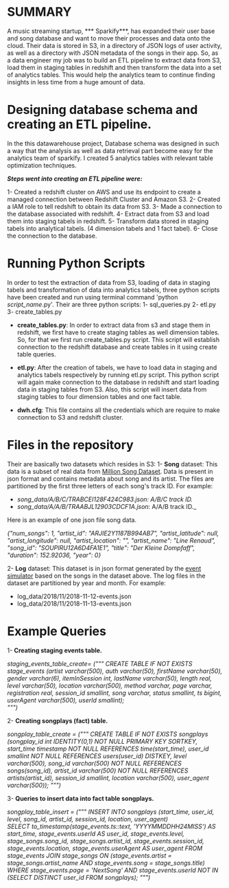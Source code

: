 SUMMARY
===============

A music streaming startup, *** Sparkify***, has expanded their user base and song database and want to move their processes and data onto the cloud. Their data is stored in S3, in a directory of JSON logs of user activity, as well as a directory with JSON metadata of the songs in their app. 
So, as a data engineer my job was to build an ETL pipeline to extract data from S3, load them in staging tables in redshift and then transform the data into a set of analytics tables. This would help the analytics team to continue finding insights in less time from a huge amount of data.

Designing database schema and creating an ETL pipeline.
===============

In the this datawarehouse project, Database schema was designed in such a way that the analysis as well as data retrieval part become easy for the analytics team of sparkify. I created 5 analytics tables with relevant table optimization techniques.

***Steps went into creating an ETL pipeline were:***

1- Created a redshift cluster on AWS and use its endpoint to create a managed connection between Redshift Cluster and Amazon S3.
2- Created a IAM role to tell redshift to obtain its data from S3.
3- Made a connection to the database associated with redshift.
4- Extract data from S3 and load them into staging tabels in redshift.
5- Transform data stored in staging tabels into analytical tabels. (4 dimension tabels and 1 fact tabel).
6- Close the connection to the database.


Running Python Scripts
==========================

In order to test the extraction of data from S3, loading of data in staging tabels and transformation of data into analytics tabels, three python scripts have been created and run using terminal command 'python _script_name_.py'.
Their are three python scripts:
1- sql_queries.py
2- etl.py
3- create_tables.py

- __create_tables.py__: In order to extract data from s3 and stage them in redshift, we first have to create staging tables as well dimension tables. So, for that we  first run create_tables.py script. This script will establish connection to the redshift database and create tables in it using create table queries. 

- __etl.py__: After the creation of tabels, we have to load data in staging and analytics tabels respectively by running etl.py script. This python script will again make connection to the database in redshift and start loading data in staging tables from S3. Also, this script will insert data from staging tables to four dimension tables and one fact table.

- __dwh.cfg__: This file contains all the credentials which are require to make connection to S3 and redshift cluster.

Files in the repository
===========================

Their are basically two datasets which resides in S3:
1- __Song__ dataset: This data is a subset of real data from [Million Song Dataset](https://labrosa.ee.columbia.edu/millionsong/). Data is present in json format and contains metadata about song and its artist. The files are partitioned by the first three letters of each song's track ID. For example:
- _song_data/A/B/C/TRABCEI128F424C983.json: A/B/C track ID._
- _song_data/A/A/B/TRAABJL12903CDCF1A.json_: A/A/B track ID._

Here is an example of one json file song data.

_{"num_songs": 1, "artist_id": "ARJIE2Y1187B994AB7", "artist_latitude": null, "artist_longitude": null, "artist_location": "", "artist_name": "Line Renaud", "song_id": "SOUPIRU12A6D4FA1E1", "title": "Der Kleine Dompfaff", "duration": 152.92036, "year": 0}_

2- __Log__ dataset: This dataset is in json format generated by the [event simulator](https://github.com/Interana/eventsim) based on the songs in the dataset above.
The log files in the dataset are partitioned by year and month. For example:
- log_data/2018/11/2018-11-12-events.json
- log_data/2018/11/2018-11-13-events.json

Example Queries
===============

1- __Creating staging events table.__

_staging_events_table_create= ("""
                              CREATE TABLE IF NOT EXISTS stage_events
                              (artist varchar(500),
                              auth varchar(50),
                              firstName varchar(50),
                              gender varchar(6),
                              itemInSession int,
                              lastName varchar(50),
                              length real,
                              level varchar(50),
                              location varchar(500),
                              method varchar,
                              page varchar,
                              registration real,
                              session_id smallint,
                              song varchar,
                              status smallint,
                              ts bigint,
                              userAgent varchar(500),
                              userId smallint);  
                              """)_

2- __Creating songplays (fact) table.__

_songplay_table_create = ("""
                        CREATE TABLE IF NOT EXISTS songplays
                        (songplay_id int IDENTITY(0,1) NOT NULL PRIMARY KEY SORTKEY,
                        start_time timestamp NOT NULL REFERENCES time(start_time), 
                        user_id smallint NOT NULL REFERENCES users(user_id) DISTKEY, 
                        level varchar(500), 
                        song_id varchar(500) NOT NULL REFERENCES songs(song_id),
                        artist_id varchar(500) NOT NULL REFERENCES artists(artist_id), 
                        session_id smallint, 
                        location varchar(500), 
                        user_agent varchar(500));
                        """)_
                        

3- __Queries to insert data into fact table songplays.__


_songplay_table_insert = ("""
                         INSERT INTO songplays (start_time, user_id, level, song_id,
                         artist_id, session_id, location, user_agent)                          
                         SELECT
                         to_timestamp(stage_events.ts::text, 'YYYYMMDDHH24MISS') AS start_time,
                         stage_events.userId AS user_id,
                         stage_events.level,
                         stage_songs.song_id,
                         stage_songs.artist_id,
                         stage_events.session_id,
                         stage_events.location,
                         stage_events.userAgent AS user_agent
                         FROM stage_events
                         JOIN stage_songs ON (stage_events.artist = stage_songs.artist_name 
                         AND stage_events.song = stage_songs.title)
                         WHERE stage_events.page = 'NextSong'
                         AND stage_events.userId NOT IN (SELECT DISTINCT user_id FROM songplays);
                         """)_

